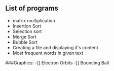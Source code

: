## List of programs
* matrix multiplication
* Insertion Sort
* Selection sort
* Merge Sort
* Bubble Sort
* Creating a file and displaying it's content
* Most frequent words in given text

###Graphics:
-[] Electron Orbits
-[] Bouncing Ball
